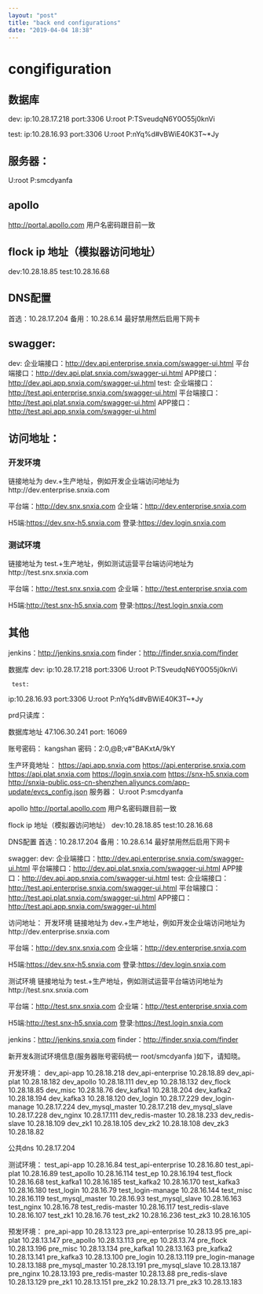 ```yaml
---
layout: "post"
title: "back end configurations"
date: "2019-04-04 18:38"
---
```



# congifiguration

## 数据库

dev:
ip:10.28.17.218
port:3306
U:root
P:TSveudqN6Y0O55j0knVi


test:
ip:10.28.16.93
port:3306
U:root
P:nYq%d#vBWiE40K3T~*Jy

## 服务器：
U:root
P:smcdyanfa

## apollo
http://portal.apollo.com
用户名密码跟目前一致

## flock ip 地址（模拟器访问地址）
dev:10.28.18.85
test:10.28.16.68

## DNS配置

首选：10.28.17.204
备用：10.28.6.14
最好禁用然后启用下网卡

## swagger:

dev:
企业端接口：http://dev.api.enterprise.snxia.com/swagger-ui.html
平台端接口：http://dev.api.plat.snxia.com/swagger-ui.html
APP接口：http://dev.api.app.snxia.com/swagger-ui.html
test:
企业端接口：http://test.api.enterprise.snxia.com/swagger-ui.html
平台端接口：http://test.api.plat.snxia.com/swagger-ui.html
APP接口：http://test.api.app.snxia.com/swagger-ui.html


## 访问地址：

### 开发环境

链接地址为 dev.+生产地址，例如开发企业端访问地址为http://dev.enterprise.snxia.com



平台端：http://dev.snx.snxia.com
企业端：http://dev.enterprise.snxia.com


H5端:https://dev.snx-h5.snxia.com
登录:https://dev.login.snxia.com

### 测试环境

链接地址为 test.+生产地址，例如测试运营平台端访问地址为http://test.snx.snxia.com

平台端：http://test.snx.snxia.com
企业端：http://test.enterprise.snxia.com

H5端:http://test.snx-h5.snxia.com
登录:https://test.login.snxia.com

## 其他

jenkins：http://jenkins.snxia.com
finder：http://finder.snxia.com/finder


数据库
     dev:
ip:10.28.17.218
port:3306
U:root
P:TSveudqN6Y0O55j0knVi

     test:
ip:10.28.16.93
port:3306
U:root
P:nYq%d#vBWiE40K3T~*Jy

prd只读库：

数据库地址   47.106.30.241   port: 16069

账号密码： kangshan    密码：2:0,@B;v#"BAKxtA/9kY

生产环竟地址：
https://api.app.snxia.com
https://api.enterprise.snxia.com
https://api.plat.snxia.com
https://login.snxia.com
https://snx-h5.snxia.com
http://snxia-public.oss-cn-shenzhen.aliyuncs.com/app-update/evcs_config.json
服务器：
U:root
P:smcdyanfa

apollo
http://portal.apollo.com
用户名密码跟目前一致

flock ip 地址（模拟器访问地址）
dev:10.28.18.85
test:10.28.16.68

DNS配置
首选：10.28.17.204
备用：10.28.6.14
最好禁用然后启用下网卡

swagger:
dev:
企业端接口：http://dev.api.enterprise.snxia.com/swagger-ui.html
平台端接口：http://dev.api.plat.snxia.com/swagger-ui.html
APP接口：http://dev.api.app.snxia.com/swagger-ui.html
test:
企业端接口：http://test.api.enterprise.snxia.com/swagger-ui.html
平台端接口：http://test.api.plat.snxia.com/swagger-ui.html
APP接口：http://test.api.app.snxia.com/swagger-ui.html


访问地址：
开发环境
链接地址为 dev.+生产地址，例如开发企业端访问地址为http://dev.enterprise.snxia.com



平台端：http://dev.snx.snxia.com
企业端：http://dev.enterprise.snxia.com


H5端:https://dev.snx-h5.snxia.com
登录:https://dev.login.snxia.com

测试环境
链接地址为 test.+生产地址，例如测试运营平台端访问地址为http://test.snx.snxia.com

平台端：http://test.snx.snxia.com
企业端：http://test.enterprise.snxia.com

H5端:http://test.snx-h5.snxia.com
登录:https://test.login.snxia.com


jenkins：http://jenkins.snxia.com
finder：http://finder.snxia.com/finder


新开发&测试环境信息(服务器账号密码统一 root/smcdyanfa
)如下，请知晓。

开发环境：
dev_api-app 10.28.18.218
dev_api-enterprise 10.28.18.89
dev_api-plat 10.28.18.182
dev_apollo 10.28.18.111
dev_ep 10.28.18.132
dev_flock 10.28.18.85
dev_misc 10.28.18.76
dev_kafka1 10.28.18.204
dev_kafka2 10.28.18.194
dev_kafka3 10.28.18.120
dev_login 10.28.17.229
dev_login-manage 10.28.17.224
dev_mysql_master 10.28.17.218
dev_mysql_slave 10.28.17.228
dev_nginx 10.28.17.111
dev_redis-master 10.28.18.233
dev_redis-slave 10.28.18.109
dev_zk1 10.28.18.105
dev_zk2 10.28.18.108
dev_zk3 10.28.18.82

公共dns 10.28.17.204

测试环境：
test_api-app 10.28.16.84
test_api-enterprise 10.28.16.80
test_api-plat 10.28.16.89
test_apollo 10.28.16.114
test_ep 10.28.16.194
test_flock 10.28.16.68
test_kafka1 10.28.16.185
test_kafka2 10.28.16.170
test_kafka3 10.28.16.180
test_login 10.28.16.79
test_login-manage 10.28.16.144
test_misc 10.28.16.119
test_mysql_master 10.28.16.93
test_mysql_slave 10.28.16.163
test_nginx 10.28.16.78
test_redis-master 10.28.16.117
test_redis-slave 10.28.16.107
test_zk1 10.28.16.76
test_zk2 10.28.16.236
test_zk3 10.28.16.105





预发环境：
pre_api-app 10.28.13.123
pre_api-enterprise 10.28.13.95
pre_api-plat 10.28.13.147
pre_apollo 10.28.13.113
pre_ep 10.28.13.74
pre_flock 10.28.13.196
pre_misc 10.28.13.134
pre_kafka1 10.28.13.163
pre_kafka2 10.28.13.141
pre_kafka3 10.28.13.100
pre_login 10.28.13.119
pre_login-manage 10.28.13.188
pre_mysql_master 10.28.13.191
pre_mysql_slave 10.28.13.187
pre_nginx 10.28.13.193
pre_redis-master 10.28.13.88
pre_redis-slave 10.28.13.129
pre_zk1 10.28.13.151
pre_zk2 10.28.13.71
pre_zk3 10.28.13.183
